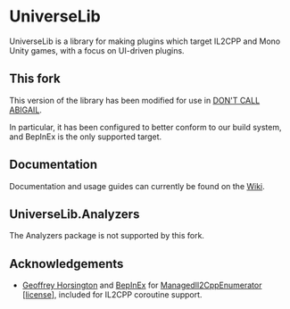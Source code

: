 # UniverseLib

UniverseLib is a library for making plugins which target IL2CPP and Mono Unity games, with a focus on UI-driven plugins.

## This fork

This version of the library has been modified for use in [DON'T CALL ABIGAIL](https://github.com/dont-call-abigail).

In particular, it has been configured to better conform to our build system, and BepInEx is the only supported target.

## Documentation

Documentation and usage guides can currently be found on the [Wiki](https://github.com/sinai-dev/UniverseLib/wiki).

## UniverseLib.Analyzers

The Analyzers package is not supported by this fork.

## Acknowledgements

* [Geoffrey Horsington](https://github.com/ghorsington) and [BepInEx](https://github.com/BepInEx) for [ManagedIl2CppEnumerator](https://github.com/BepInEx/BepInEx/blob/master/BepInEx.IL2CPP/Utils/Collections/Il2CppManagedEnumerator.cs) \[[license](https://github.com/BepInEx/BepInEx/blob/master/LICENSE)\], included for IL2CPP coroutine support.
